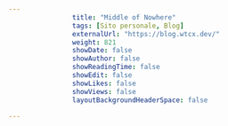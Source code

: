 ```yaml
---
                title: "Middle of Nowhere"
                tags: [Sito personale, Blog]
                externalUrl: "https://blog.wtcx.dev/"
                weight: 821
                showDate: false
                showAuthor: false
                showReadingTime: false
                showEdit: false
                showLikes: false
                showViews: false
                layoutBackgroundHeaderSpace: false
                
---
```


